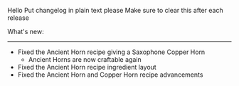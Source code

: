 Hello
Put changelog in plain text please
Make sure to clear this after each release

What's new:

-----------------
- Fixed the Ancient Horn recipe giving a Saxophone Copper Horn
    - Ancient Horns are now craftable again
- Fixed the Ancient Horn recipe ingredient layout
- Fixed the Ancient Horn and Copper Horn recipe advancements
